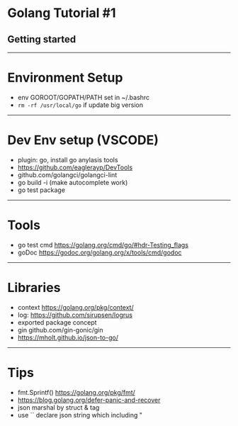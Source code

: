 <!-- $theme: gaia -->

# Golang Tutorial #1

## Getting started

---

# Environment Setup

* env GOROOT/GOPATH/PATH set in ~/.bashrc
* `rm -rf /usr/local/go` if update big version

---

# Dev Env setup (VSCODE)

* plugin: go, install go anylasis tools
* https://github.com/eaglerayp/DevTools
* github.com/golangci/golangci-lint
* go build -i (make autocomplete work)
* go test package

---

# Tools

* go test cmd https://golang.org/cmd/go/#hdr-Testing_flags
* goDoc https://godoc.org/golang.org/x/tools/cmd/godoc

---

# Libraries

* context https://golang.org/pkg/context/
* log: https://github.com/sirupsen/logrus
* exported package concept
* gin github.com/gin-gonic/gin
* https://mholt.github.io/json-to-go/

---

# Tips

* fmt.Sprintf() https://golang.org/pkg/fmt/
* https://blog.golang.org/defer-panic-and-recover
* json marshal by struct & tag
* use `` declare json string which including "